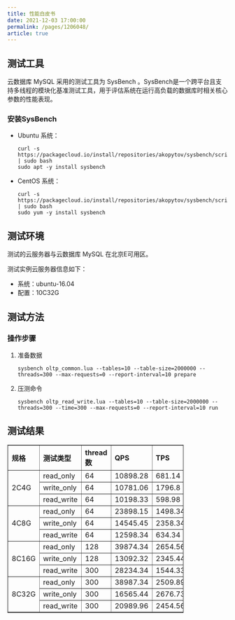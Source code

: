 ```yaml
---
title: 性能白皮书
date: 2021-12-03 17:00:00
permalink: /pages/1206048/
article: true
---
```



## 测试工具

云数据库 MySQL 采用的测试工具为 SysBench 。SysBench是一个跨平台且支持多线程的模块化基准测试工具，用于评估系统在运行高负载的数据库时相关核心参数的性能表现。

### 安装SysBench

+ Ubuntu 系统：

  ```
  curl -s https://packagecloud.io/install/repositories/akopytov/sysbench/script.deb.sh | sudo bash
  sudo apt -y install sysbench
  ```

+ CentOS 系统：

  ```
  curl -s https://packagecloud.io/install/repositories/akopytov/sysbench/script.rpm.sh | sudo bash
  sudo yum -y install sysbench
  ```

## 测试环境

测试的云服务器与云数据库 MySQL 在北京E可用区。

测试实例云服务器信息如下：

+ 系统：ubuntu-16.04
+ 配置：10C32G

## 测试方法

### 操作步骤

1. 准备数据

   ```
   sysbench oltp_common.lua --tables=10 --table-size=2000000 --threads=300 --max-requests=0 --report-interval=10 prepare
   ```

2. 压测命令

   ```
   sysbench oltp_read_write.lua --tables=10 --table-size=2000000 --threads=300 --time=300 --max-requests=0 --report-interval=10 run
   ```

## 测试结果

<table style="width:80% !important;" border="1" cellpadding="2" cellspacing="1">
	<thead align="left">
        <tr>
        	<th>规格</th>
            <th>测试类型</th>
            <th>thread数</th>
            <th>QPS</th>
            <th>TPS</th>
            <th>连接数</th>
            <th>IOPS</th>
        </tr>
	</thead>
    <tbody align="left">
        <tr>
        	<td rowspan="3">2C4G</td>
            <td>read_only</td>
            <td>64</td>
            <td>10898.28</td>
            <td>681.14</td>
            <td rowspan="3">800</td>
            <td rowspan="12">3000</td>
        </tr>
        <tr>
        	<td>write_only</td>
            <td>64</td>
            <td>10781.06</td>
            <td>1796.8</td>
        </tr>
        <tr>
        	<td>read_write</td>
            <td>64</td>
            <td>10198.33</td>
            <td>598.98</td>
        </tr>
        <tr>
        	<td rowspan="3">4C8G</td>
            <td>read_only</td>
            <td>64</td>
            <td>23898.15</td>
            <td>1498.34</td>
            <td rowspan="3">1600</td>
        </tr>
        <tr>
        	<td>write_only</td>
            <td>64</td>
            <td>14545.45</td>
            <td>2358.34</td>
        </tr>
        <tr>
        	<td>read_write</td>
            <td>64</td>
            <td>12598.34</td>
            <td>634.34</td>
        </tr>
        <tr>
        	<td rowspan="3">8C16G</td>
            <td>read_only</td>
            <td>128</td>
            <td>39874.34</td>
            <td>2654.56</td>
            <td rowspan="3">3200</td>
        </tr>
        <tr>
        	<td>write_only</td>
            <td>128</td>
            <td>13092.32</td>
            <td>2345.44</td>
        </tr>
        <tr>
        	<td>read_write</td>
            <td>300</td>
            <td>28234.34</td>
            <td>1544.33</td>
        </tr>
        <tr>
        	<td rowspan="3">8C32G</td>
            <td>read_only</td>
            <td>300</td>
            <td>38987.34</td>
            <td>2509.89</td>
            <td rowspan="3">6400</td>
        </tr>
        <tr>
        	<td>write_only</td>
            <td>300</td>
            <td>16565.44</td>
            <td>2676.73</td>
        </tr>
        <tr>
        	<td>read_write</td>
            <td>300</td>
            <td>20989.96</td>
            <td>2454.56</td>
        </tr>
	</tbody>
</table>

